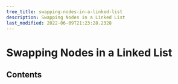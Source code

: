 ```yaml
---
tree_title: swapping-nodes-in-a-linked-list
description: Swapping Nodes in a Linked List
last_modified: 2022-06-09T21:23:28.2328
---
```


# Swapping Nodes in a Linked List

## Contents
